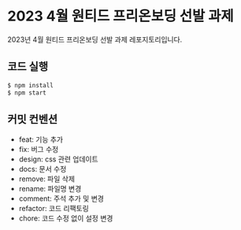 # 2023 4월 원티드 프리온보딩 선발 과제

2023년 4월 원티드 프리온보딩 선발 과제 레포지토리입니다.

## 코드 실행

```bash
$ npm install
$ npm start
```

## 커밋 컨벤션

- feat: 기능 추가
- fix: 버그 수정
- design: css 관련 업데이트
- docs: 문서 수정
- remove: 파일 삭제
- rename: 파일명 변경
- comment: 주석 추가 및 변경
- refactor: 코드 리팩토링
- chore: 코드 수정 없이 설정 변경
